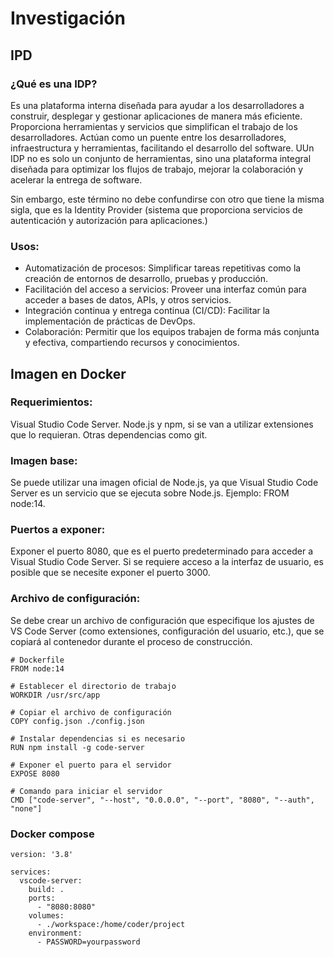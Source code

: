 # Investigación

## IPD

### ¿Qué es una IDP?

Es una plataforma interna diseñada para ayudar a los desarrolladores a construir, desplegar y gestionar aplicaciones de manera más eficiente. Proporciona herramientas y servicios que simplifican el trabajo de los desarrolladores. 
Actúan como un puente entre los desarrolladores, infraestructura y herramientas, facilitando el desarrollo del software. UUn IDP no es solo un conjunto de herramientas, sino una plataforma integral diseñada para optimizar los flujos de trabajo, mejorar la colaboración y acelerar la entrega de software.

Sin embargo, este término no debe confundirse con otro que tiene la misma sigla, que es la Identity Provider (sistema que proporciona servicios de autenticación y autorización para aplicaciones.)

### Usos:
- Automatización de procesos: Simplificar tareas repetitivas como la creación de entornos de desarrollo, pruebas y producción.
- Facilitación del acceso a servicios: Proveer una interfaz común para acceder a bases de datos, APIs, y otros servicios.
- Integración continua y entrega continua (CI/CD): Facilitar la implementación de prácticas de DevOps.
- Colaboración: Permitir que los equipos trabajen de forma más conjunta y efectiva, compartiendo recursos y conocimientos.

## Imagen en Docker

### Requerimientos:

Visual Studio Code Server.
Node.js y npm, si se van a utilizar extensiones que lo requieran.
Otras dependencias como git.

### Imagen base:

Se puede utilizar una imagen oficial de Node.js, ya que Visual Studio Code Server es un servicio que se ejecuta sobre Node.js.
Ejemplo: FROM node:14.

### Puertos a exponer:

Exponer el puerto 8080, que es el puerto predeterminado para acceder a Visual Studio Code Server.
Si se requiere acceso a la interfaz de usuario, es posible que se necesite exponer el puerto 3000.

### Archivo de configuración:

Se debe crear un archivo de configuración que especifique los ajustes de VS Code Server (como extensiones, configuración del usuario, etc.), que se copiará al contenedor durante el proceso de construcción.

```
# Dockerfile
FROM node:14

# Establecer el directorio de trabajo
WORKDIR /usr/src/app

# Copiar el archivo de configuración
COPY config.json ./config.json

# Instalar dependencias si es necesario
RUN npm install -g code-server

# Exponer el puerto para el servidor
EXPOSE 8080

# Comando para iniciar el servidor
CMD ["code-server", "--host", "0.0.0.0", "--port", "8080", "--auth", "none"]
```

### Docker compose

```
version: '3.8'

services:
  vscode-server:
    build: .
    ports:
      - "8080:8080"
    volumes:
      - ./workspace:/home/coder/project
    environment:
      - PASSWORD=yourpassword

```